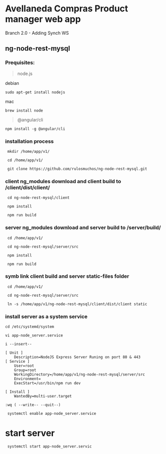 # Avellaneda Compras Product manager web app
Branch 2.0 - Adding Synch WS

## ng-node-rest-mysql

### Prequisites:

> node.js

debian 

```sudo apt-get install nodejs```

mac

```brew install node```
    
> @angular/cli

```npm install -g @angular/cli```

### installation process

``` mkdir /home/app/v1/```

``` cd /home/app/v1/```

``` git clone https://github.com/rulosmuchos/ng-node-rest-mysql.git```

### client ng_modules download and client build to /client/dist/client/

``` cd ng-node-rest-mysql/client```

``` npm install```

``` npm run build```

### server ng_modules download and server build to /server/build/

``` cd /home/app/v1/```

``` cd ng-node-rest-mysql/server/src```

``` npm install```

``` npm run build```

### symb link client build and server static-files folder

``` cd /home/app/v1/```

``` cd ng-node-rest-mysql/server/src```

``` ln -s /home/app/v1/ng-node-rest-mysql/client/dist/client static```

### install server as a system service

```cd /etc/systemd/system```

```vi app-node_server.service```

```i --insert--```

``` 
[ Unit ]
    Description=NodeJS Express Server Runing on port 80 & 443
[ Service ]
    User=root
    Group=root
    WorkingDirectory=/home/app/v1/ng-node-rest-mysql/server/src
    Environment=
    ExecStart=/usr/bin/npm run dev

[ Install ]
    WantedBy=multi-user.target
```

```:wq ( --write-- --quit--)```

``` systemctl enable app-node_server.service```

# start server

``` systemctl start app-node_server.servic```
